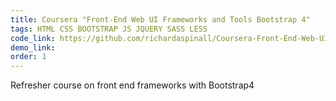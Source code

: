 ```yaml
---
title: Coursera "Front-End Web UI Frameworks and Tools Bootstrap 4"
tags: HTML CSS BOOTSTRAP JS JQUERY SASS LESS
code_link: https://github.com/richardaspinall/Coursera-Front-End-Web-UI-Frameworks-and-Tools-Bootstrap-4
demo_link:
order: 1
---
```


Refresher course on front end frameworks with Bootstrap4
